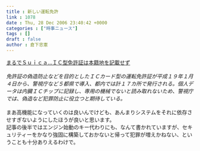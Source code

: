 ```yaml
---
title : 新しい運転免許
link : 1078
date : Thu, 28 Dec 2006 23:40:42 +0000
categories : ["時事ニュース"]
tags : []
draft : false
author : 倉下忠憲
---
```


<A HREF="http://www.iza.ne.jp/news/newsarticle/33237/" TARGET="_blank">まるでＳｕｉｃａ…ＩＣ型免許証は本籍地を記載せず</A><BR><BR><I>免許証の偽造防止などを目的としたＩＣカード型の運転免許証が平成１９年１月４日から、警視庁など５都県で導入、都内では計１７カ所で発行される。個人データは内臓ＩＣチップに記録し、専用の機械でないと読み取れないため、警視庁では、偽造など犯罪防止に役立つと期待している。</I><BR><BR>まあ高機能になっていくのは良いんでけども、あんまりシステムをそれに依存させすぎないようにしたほうが良いと思います。<BR>記事の後半ではエンジン始動のキー代わりにも、なんて書かれていますが、セキュリティーをかなり強固に構築しておかないと帰って犯罪が増えかねない、ということも十分ありえるわけで。<BR><br><br>

